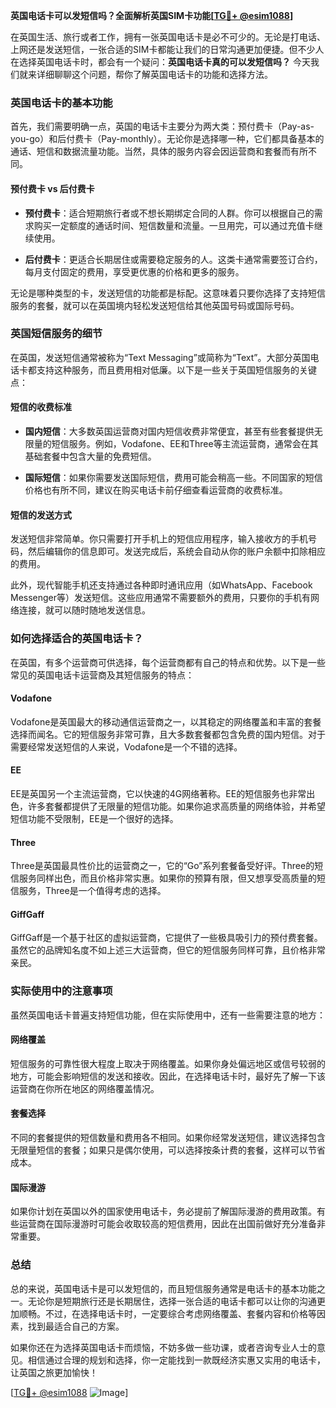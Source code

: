 **英国电话卡可以发短信吗？全面解析英国SIM卡功能[[TG💪+ @esim1088](https://t.me/s/esim1088)]**

在英国生活、旅行或者工作，拥有一张英国电话卡是必不可少的。无论是打电话、上网还是发送短信，一张合适的SIM卡都能让我们的日常沟通更加便捷。但不少人在选择英国电话卡时，都会有一个疑问：**英国电话卡真的可以发短信吗？** 今天我们就来详细聊聊这个问题，帮你了解英国电话卡的功能和选择方法。

### 英国电话卡的基本功能

首先，我们需要明确一点，英国的电话卡主要分为两大类：预付费卡（Pay-as-you-go）和后付费卡（Pay-monthly）。无论你是选择哪一种，它们都具备基本的通话、短信和数据流量功能。当然，具体的服务内容会因运营商和套餐而有所不同。

#### 预付费卡 vs 后付费卡

- **预付费卡**：适合短期旅行者或不想长期绑定合同的人群。你可以根据自己的需求购买一定额度的通话时间、短信数量和流量。一旦用完，可以通过充值卡继续使用。
  
- **后付费卡**：更适合长期居住或需要稳定服务的人。这类卡通常需要签订合约，每月支付固定的费用，享受更优惠的价格和更多的服务。

无论是哪种类型的卡，发送短信的功能都是标配。这意味着只要你选择了支持短信服务的套餐，就可以在英国境内轻松发送短信给其他英国号码或国际号码。

### 英国短信服务的细节

在英国，发送短信通常被称为“Text Messaging”或简称为“Text”。大部分英国电话卡都支持这种服务，而且费用相对低廉。以下是一些关于英国短信服务的关键点：

#### 短信的收费标准

- **国内短信**：大多数英国运营商对国内短信收费非常便宜，甚至有些套餐提供无限量的短信服务。例如，Vodafone、EE和Three等主流运营商，通常会在其基础套餐中包含大量的免费短信。
  
- **国际短信**：如果你需要发送国际短信，费用可能会稍高一些。不同国家的短信价格也有所不同，建议在购买电话卡前仔细查看运营商的收费标准。

#### 短信的发送方式

发送短信非常简单。你只需要打开手机上的短信应用程序，输入接收方的手机号码，然后编辑你的信息即可。发送完成后，系统会自动从你的账户余额中扣除相应的费用。

此外，现代智能手机还支持通过各种即时通讯应用（如WhatsApp、Facebook Messenger等）发送短信。这些应用通常不需要额外的费用，只要你的手机有网络连接，就可以随时随地发送信息。

### 如何选择适合的英国电话卡？

在英国，有多个运营商可供选择，每个运营商都有自己的特点和优势。以下是一些常见的英国电话卡运营商及其短信服务的特点：

#### Vodafone

Vodafone是英国最大的移动通信运营商之一，以其稳定的网络覆盖和丰富的套餐选择而闻名。它的短信服务非常可靠，且大多数套餐都包含免费的国内短信。对于需要经常发送短信的人来说，Vodafone是一个不错的选择。

#### EE

EE是英国另一个主流运营商，它以快速的4G网络著称。EE的短信服务也非常出色，许多套餐都提供了无限量的短信功能。如果你追求高质量的网络体验，并希望短信功能不受限制，EE是一个很好的选择。

#### Three

Three是英国最具性价比的运营商之一，它的“Go”系列套餐备受好评。Three的短信服务同样出色，而且价格非常实惠。如果你的预算有限，但又想享受高质量的短信服务，Three是一个值得考虑的选择。

#### GiffGaff

GiffGaff是一个基于社区的虚拟运营商，它提供了一些极具吸引力的预付费套餐。虽然它的品牌知名度不如上述三大运营商，但它的短信服务同样可靠，且价格非常亲民。

### 实际使用中的注意事项

虽然英国电话卡普遍支持短信功能，但在实际使用中，还有一些需要注意的地方：

#### 网络覆盖

短信服务的可靠性很大程度上取决于网络覆盖。如果你身处偏远地区或信号较弱的地方，可能会影响短信的发送和接收。因此，在选择电话卡时，最好先了解一下该运营商在你所在地区的网络覆盖情况。

#### 套餐选择

不同的套餐提供的短信数量和费用各不相同。如果你经常发送短信，建议选择包含无限量短信的套餐；如果只是偶尔使用，可以选择按条计费的套餐，这样可以节省成本。

#### 国际漫游

如果你计划在英国以外的国家使用电话卡，务必提前了解国际漫游的费用政策。有些运营商在国际漫游时可能会收取较高的短信费用，因此在出国前做好充分准备非常重要。

### 总结

总的来说，英国电话卡是可以发短信的，而且短信服务通常是电话卡的基本功能之一。无论你是短期旅行还是长期居住，选择一张合适的电话卡都可以让你的沟通更加顺畅。不过，在选择电话卡时，一定要综合考虑网络覆盖、套餐内容和价格等因素，找到最适合自己的方案。

如果你还在为选择英国电话卡而烦恼，不妨多做一些功课，或者咨询专业人士的意见。相信通过合理的规划和选择，你一定能找到一款既经济实惠又实用的电话卡，让英国之旅更加愉快！

[[TG💪+ @esim1088](https://t.me/s/esim1088) ![Image](https://i.postimg.cc/4NQfJmqS/Snipaste-2025-05-13-00-14-12.png)]